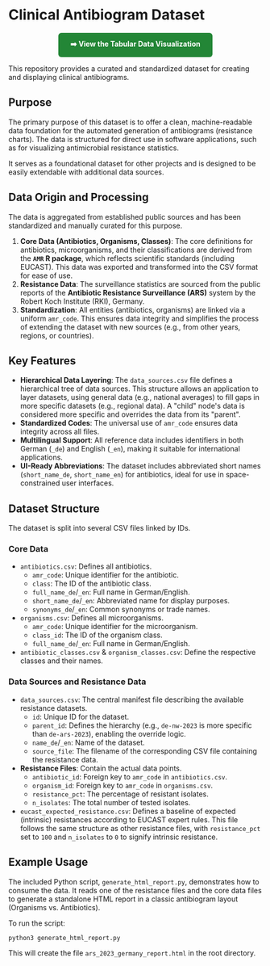 # Clinical Antibiogram Dataset

<p align="center">
  <a href="https://uli-z.github.io/dataset-antibiotic-resistance/ars_2023_germany_report_all_en.html" style="display: inline-block; padding: 12px 24px; background-color: #238636; color: white; text-decoration: none; border-radius: 6px; font-weight: bold;">
    ➡️ View the Tabular Data Visualization
  </a>
</p>

This repository provides a curated and standardized dataset for creating and displaying clinical antibiograms.

## Purpose

The primary purpose of this dataset is to offer a clean, machine-readable data foundation for the automated generation of antibiograms (resistance charts). The data is structured for direct use in software applications, such as for visualizing antimicrobial resistance statistics.

It serves as a foundational dataset for other projects and is designed to be easily extendable with additional data sources.

## Data Origin and Processing

The data is aggregated from established public sources and has been standardized and manually curated for this purpose.

1.  **Core Data (Antibiotics, Organisms, Classes)**: The core definitions for antibiotics, microorganisms, and their classifications are derived from the **`AMR` R package**, which reflects scientific standards (including EUCAST). This data was exported and transformed into the CSV format for ease of use.
2.  **Resistance Data**: The surveillance statistics are sourced from the public reports of the **Antibiotic Resistance Surveillance (ARS)** system by the Robert Koch Institute (RKI), Germany.
3.  **Standardization**: All entities (antibiotics, organisms) are linked via a uniform `amr_code`. This ensures data integrity and simplifies the process of extending the dataset with new sources (e.g., from other years, regions, or countries).

## Key Features

-   **Hierarchical Data Layering**: The `data_sources.csv` file defines a hierarchical tree of data sources. This structure allows an application to layer datasets, using general data (e.g., national averages) to fill gaps in more specific datasets (e.g., regional data). A "child" node's data is considered more specific and overrides the data from its "parent".
-   **Standardized Codes**: The universal use of `amr_code` ensures data integrity across all files.
-   **Multilingual Support**: All reference data includes identifiers in both German (`_de`) and English (`_en`), making it suitable for international applications.
-   **UI-Ready Abbreviations**: The dataset includes abbreviated short names (`short_name_de`, `short_name_en`) for antibiotics, ideal for use in space-constrained user interfaces.

## Dataset Structure

The dataset is split into several CSV files linked by IDs.

### Core Data

-   `antibiotics.csv`: Defines all antibiotics.
    -   `amr_code`: Unique identifier for the antibiotic.
    -   `class`: The ID of the antibiotic class.
    -   `full_name_de`/`_en`: Full name in German/English.
    -   `short_name_de`/`_en`: Abbreviated name for display purposes.
    -   `synonyms_de`/`_en`: Common synonyms or trade names.
-   `organisms.csv`: Defines all microorganisms.
    -   `amr_code`: Unique identifier for the microorganism.
    -   `class_id`: The ID of the organism class.
    -   `full_name_de`/`_en`: Full name in German/English.
-   `antibiotic_classes.csv` & `organism_classes.csv`: Define the respective classes and their names.

### Data Sources and Resistance Data

-   `data_sources.csv`: The central manifest file describing the available resistance datasets.
    -   `id`: Unique ID for the dataset.
    -   `parent_id`: Defines the hierarchy (e.g., `de-nw-2023` is more specific than `de-ars-2023`), enabling the override logic.
    -   `name_de`/`_en`: Name of the dataset.
    -   `source_file`: The filename of the corresponding CSV file containing the resistance data.
-   **Resistance Files**: Contain the actual data points.
    -   `antibiotic_id`: Foreign key to `amr_code` in `antibiotics.csv`.
    -   `organism_id`: Foreign key to `amr_code` in `organisms.csv`.
    -   `resistance_pct`: The percentage of resistant isolates.
    -   `n_isolates`: The total number of tested isolates.
-   `eucast_expected_resistance.csv`: Defines a baseline of expected (intrinsic) resistances according to EUCAST expert rules. This file follows the same structure as other resistance files, with `resistance_pct` set to `100` and `n_isolates` to `0` to signify intrinsic resistance.

## Example Usage

The included Python script, `generate_html_report.py`, demonstrates how to consume the data. It reads one of the resistance files and the core data files to generate a standalone HTML report in a classic antibiogram layout (Organisms vs. Antibiotics).

To run the script:
```bash
python3 generate_html_report.py
```
This will create the file `ars_2023_germany_report.html` in the root directory.